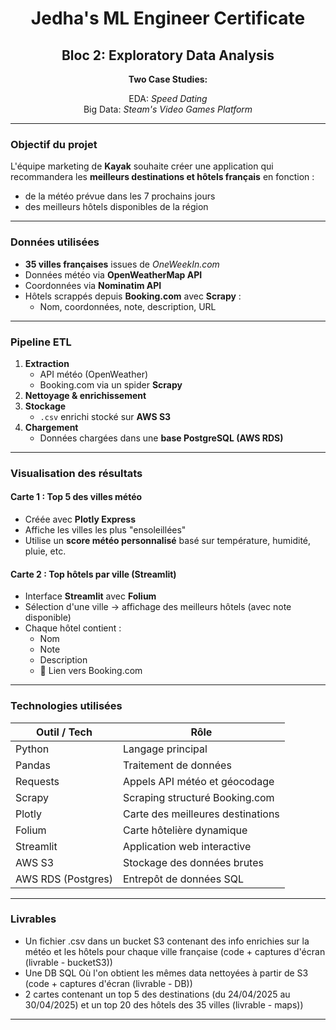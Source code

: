 <h1 align="center">Jedha's ML Engineer Certificate</h1>
<h2 align="center">Bloc 2: Exploratory Data Analysis</h2>

<p align="center"><strong>Two Case Studies:</strong></p>

<p align="center">EDA: <em>Speed Dating</em><br>
Big Data: <em>Steam's Video Games Platform</em></p>



---

### Objectif du projet

L'équipe marketing de **Kayak** souhaite créer une application qui recommandera les **meilleurs destinations et hôtels français** en fonction :

- de la météo prévue dans les 7 prochains jours
- des meilleurs hôtels disponibles de la région 

---

### Données utilisées

- **35 villes françaises** issues de _OneWeekIn.com_
- Données météo via **OpenWeatherMap API**
- Coordonnées via **Nominatim API**
- Hôtels scrappés depuis **Booking.com** avec **Scrapy** :
  - Nom, coordonnées, note, description, URL

---

### Pipeline ETL

1. **Extraction**
   - API météo (OpenWeather)
   - Booking.com via un spider **Scrapy**
2. **Nettoyage & enrichissement**
3. **Stockage**
   - `.csv` enrichi stocké sur **AWS S3**
4. **Chargement**
   - Données chargées dans une **base PostgreSQL (AWS RDS)**

---

### Visualisation des résultats

#### Carte 1 : Top 5 des villes météo

- Créée avec **Plotly Express**
- Affiche les villes les plus "ensoleillées"
- Utilise un **score météo personnalisé** basé sur température, humidité, pluie, etc.

#### Carte 2 : Top hôtels par ville (Streamlit)

- Interface **Streamlit** avec **Folium**
- Sélection d'une ville → affichage des meilleurs hôtels (avec note disponible)
- Chaque hôtel contient :
  - Nom
  - Note
  - Description
  - 🔗 Lien vers Booking.com

---

### Technologies utilisées

| Outil / Tech       | Rôle                              |
| ------------------ | --------------------------------- |
| Python             | Langage principal                 |
| Pandas             | Traitement de données             |
| Requests           | Appels API météo et géocodage     |
| Scrapy             | Scraping structuré Booking.com    |
| Plotly             | Carte des meilleures destinations |
| Folium             | Carte hôtelière dynamique         |
| Streamlit          | Application web interactive       |
| AWS S3             | Stockage des données brutes       |
| AWS RDS (Postgres) | Entrepôt de données SQL           |

---

### Livrables

- Un fichier .csv dans un bucket S3 contenant des info enrichies sur la météo et les hôtels pour chaque ville française (code + captures d'écran (livrable - bucketS3))
- Une DB SQL Où l'on obtient les mêmes data nettoyées à partir de S3 (code + captures d'écran (livrable - DB))
- 2 cartes contenant un top 5 des destinations (du 24/04/2025 au 30/04/2025) et un top 20 des hôtels des 35 villes (livrable - maps))

---
